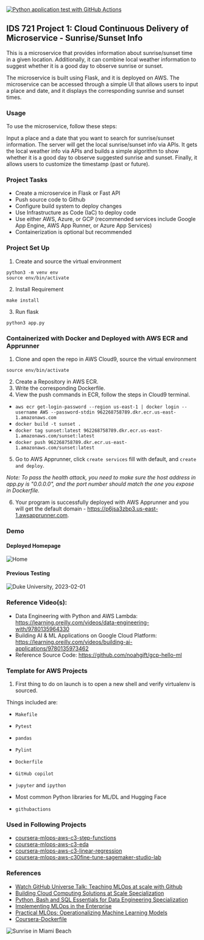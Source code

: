 <!-- [![CI](https://github.com/nogibjj/aws-template/actions/workflows/cicd.yml/badge.svg?branch=main)](https://github.com/nogibjj/aws-template/actions/workflows/cicd.yml)
[![Codespaces Prebuilds](https://github.com/nogibjj/aws-template/actions/workflows/codespaces/create_codespaces_prebuilds/badge.svg?branch=main)](https://github.com/nogibjj/aws-template/actions/workflows/codespaces/create_codespaces_prebuilds) -->

[![Python application test with GitHub Actions](https://github.com/nogibjj/project-1-sunset/actions/workflows/main.yml/badge.svg)](https://github.com/nogibjj/project-1-sunset/actions/workflows/main.yml)

## IDS 721 Project 1: Cloud Continuous Delivery of Microservice - Sunrise/Sunset Info

This is a microservice that provides information about sunrise/sunset time in a given location. Additionally, it can combine local weather information to suggest whether it is a good day to observe sunrise or sunset.

The microservice is built using Flask, and it is deployed on AWS. The microservice can be accessed through a simple UI that allows users to input a place and date, and it displays the corresponding sunrise and sunset times.


### Usage

To use the microservice, follow these steps:

Input a place and a date that you want to search for sunrise/sunset information.
The server will get the local sunrise/sunset info via APIs.
It gets the local weather info via APIs and builds a simple algorithm to show whether it is a good day to observe suggested sunrise and sunset.
Finally, it allows users to customize the timestamp (past or future).

### Project Tasks
* Create a microservice in Flask or Fast API
* Push source code to Github
* Configure build system to deploy changes
* Use Infrastructure as Code (IaC) to deploy code
* Use either AWS, Azure, or GCP (recommended services include Google App Engine, AWS App Runner, or Azure App Services)
* Containerization is optional but recommended

### Project Set Up
1. Create and source the virtual environment
```
python3 -m venv env
source env/bin/activate
```
2. Install Requirement
```
make install
```
3. Run flask
```
python3 app.py
```

### Containerized with Docker and Deployed with AWS ECR and Apprunner

1. Clone and open the repo in AWS Cloud9, source the virtual environment
```
source env/bin/activate
```
2. Create a Repository in AWS ECR.
3. Write the corresponding Dockerfile.
4. View the push commands in ECR, follow the steps in Cloud9 terminal. 
  - `aws ecr get-login-password --region us-east-1 | docker login --username AWS --password-stdin 962268758789.dkr.ecr.us-east-1.amazonaws.com`
  - `docker build -t sunset .`
  - `docker tag sunset:latest 962268758789.dkr.ecr.us-east-1.amazonaws.com/sunset:latest`
  - `docker push 962268758789.dkr.ecr.us-east-1.amazonaws.com/sunset:latest`

5. Go to AWS Apprunner, click `create services` fill with default, and `create and deploy`.

*Note: To pass the health attack, you need to make sure the host address in app.py is "0.0.0.0", and the port number should match the one you expose in Dockerfile.* 

6. Your program is successfully deployed with AWS Apprunner and you will get the default domain - https://p6jsa3zbp3.us-east-1.awsapprunner.com.

### Demo

#### Deployed Homepage
![Home](https://user-images.githubusercontent.com/68854273/235832863-7f242180-1a89-4f59-84a1-931b08950535.png)

#### Previous Testing

![Duke University, 2023-02-01](https://user-images.githubusercontent.com/68854273/215937898-404b07b7-5e47-40fe-bc8b-83a61d226579.png) 

### Reference Video(s):

* Data Engineering with Python and AWS Lambda: https://learning.oreilly.com/videos/data-engineering-with/9780135964330
* Building AI & ML Applications on Google Cloud Platform: https://learning.oreilly.com/videos/building-ai-applications/9780135973462
* Reference Source Code: https://github.com/noahgift/gcp-hello-ml

### Template for AWS Projects

1. First thing to do on launch is to open a new shell and verify virtualenv is sourced.

Things included are:

* `Makefile`

* `Pytest`

* `pandas`

* `Pylint`

* `Dockerfile`

* `GitHub copilot`

* `jupyter` and `ipython` 

* Most common Python libraries for ML/DL and Hugging Face

* `githubactions` 

### Used in Following Projects

* [coursera-mlops-aws-c3-step-functions](https://github.com/nogibjj/coursera-mlops-aws-c3-step-functions)
* [coursera-mlops-aws-c3-eda](https://github.com/nogibjj/coursera-mlops-aws-c3-eda)
* [coursera-mlops-aws-c3-linear-regression](https://github.com/nogibjj/coursera-mlops-aws-c3-linear-regression)
* [coursera-mlops-aws-c30fine-tune-sagemaker-studio-lab](https://github.com/nogibjj/coursera-mlops-aws-c30fine-tune-sagemaker-studio-lab)

### References

* [Watch GitHub Universe Talk:  Teaching MLOps at scale with Github](https://watch.githubuniverse.com/on-demand/ec17cbb3-0a89-4764-90a5-9debb58515f8)
* [Building Cloud Computing Solutions at Scale Specialization](https://www.coursera.org/specializations/building-cloud-computing-solutions-at-scale)
* [Python, Bash and SQL Essentials for Data Engineering Specialization](https://www.coursera.org/learn/web-app-command-line-tools-for-data-engineering-duke)
* [Implementing MLOps in the Enterprise](https://learning.oreilly.com/library/view/implementing-mlops-in/9781098136574/)
* [Practical MLOps: Operationalizing Machine Learning Models](https://www.amazon.com/Practical-MLOps-Operationalizing-Machine-Learning/dp/1098103017)
* [Coursera-Dockerfile](https://gist.github.com/noahgift/82a34d56f0a8f347865baaa685d5e98d)

![Sunrise in Miami Beach](https://user-images.githubusercontent.com/68854273/211383609-a64c45a9-d359-4edf-9b2f-3733a3bf2e40.png)
